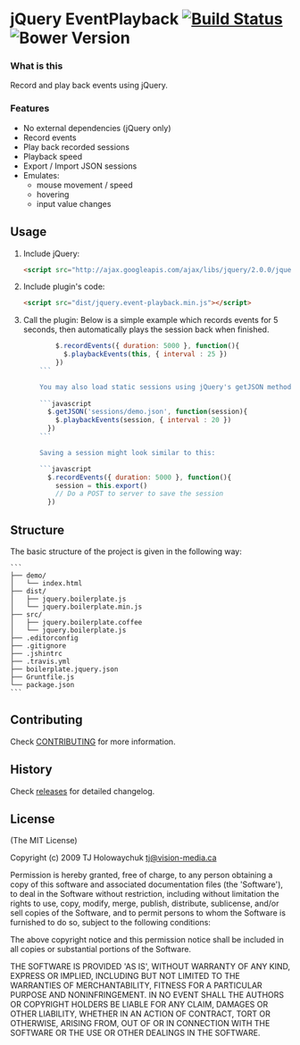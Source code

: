 # jQuery EventPlayback [![Build Status](https://secure.travis-ci.org/hmert/jquery-event-playback.svg?branch=master)](https://travis-ci.org/hmert/jquery-event-playback) ![Bower Version](https://badge.fury.io/bo/jquery-event-playback.svg)

### What is this

Record and play back events using jQuery.

### Features

* No external dependencies (jQuery only)
* Record events
* Play back recorded sessions
* Playback speed
* Export / Import JSON sessions
* Emulates:
  - mouse movement / speed
  - hovering
  - input value changes

## Usage

1. Include jQuery:

	```html
	<script src="http://ajax.googleapis.com/ajax/libs/jquery/2.0.0/jquery.min.js"></script>
	```

2. Include plugin's code:

	```html
	<script src="dist/jquery.event-playback.min.js"></script>
	```

3. Call the plugin:
Below is a simple example which records events for 5 seconds, then automatically
plays the session back when finished.

	```javascript
            $.recordEvents({ duration: 5000 }, function(){
              $.playbackEvents(this, { interval : 25 })
            })
        ```

        You may also load static sessions using jQuery's getJSON method:
        
        ```javascript
          $.getJSON('sessions/demo.json', function(session){
            $.playbackEvents(session, { interval : 20 })
          })
        ```

        Saving a session might look similar to this:

        ```javascript
          $.recordEvents({ duration: 5000 }, function(){
            session = this.export()
            // Do a POST to server to save the session
          }) 
	```

## Structure

The basic structure of the project is given in the following way:

    ```
    ├── demo/
    │   └── index.html
    ├── dist/
    │   ├── jquery.boilerplate.js
    │   └── jquery.boilerplate.min.js
    ├── src/
    │   ├── jquery.boilerplate.coffee
    │   └── jquery.boilerplate.js
    ├── .editorconfig
    ├── .gitignore
    ├── .jshintrc
    ├── .travis.yml
    ├── boilerplate.jquery.json
    ├── Gruntfile.js
    └── package.json
    ```

## Contributing

Check [CONTRIBUTING](https://github.com/hmert/jquery-event-playback/blob/master/CONTRIBUTING.md) for more information.

## History

Check [releases](https://github.com/hmert/jquery-event-playback/releases) for detailed changelog.

## License

(The MIT License)

Copyright (c) 2009 TJ Holowaychuk <tj@vision-media.ca>

Permission is hereby granted, free of charge, to any person obtaining
a copy of this software and associated documentation files (the
'Software'), to deal in the Software without restriction, including
without limitation the rights to use, copy, modify, merge, publish,
distribute, sublicense, and/or sell copies of the Software, and to
permit persons to whom the Software is furnished to do so, subject to
the following conditions:

The above copyright notice and this permission notice shall be
included in all copies or substantial portions of the Software.

THE SOFTWARE IS PROVIDED 'AS IS', WITHOUT WARRANTY OF ANY KIND,
EXPRESS OR IMPLIED, INCLUDING BUT NOT LIMITED TO THE WARRANTIES OF
MERCHANTABILITY, FITNESS FOR A PARTICULAR PURPOSE AND NONINFRINGEMENT.
IN NO EVENT SHALL THE AUTHORS OR COPYRIGHT HOLDERS BE LIABLE FOR ANY
CLAIM, DAMAGES OR OTHER LIABILITY, WHETHER IN AN ACTION OF CONTRACT,
TORT OR OTHERWISE, ARISING FROM, OUT OF OR IN CONNECTION WITH THE
SOFTWARE OR THE USE OR OTHER DEALINGS IN THE SOFTWARE.
